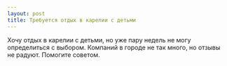 ```yaml
---
layout: post 
title: Требуется отдых в карелии с детьми 
--- 
```

Хочу отдых в карелии с детьми, но уже пару недель не могу определиться с выбором. Компаний в городе не так много, но отзывы не радуют. Помогите советом.